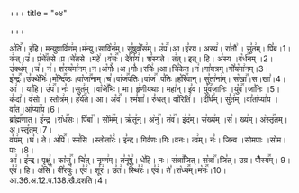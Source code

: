 +++
title = "०४"

+++


  
अ꣡ति꣢꣯। इ꣣हि। मन्युषावि꣡ण꣢म्।म꣣न्यु।सावि꣡न꣢म्। सु꣣षुवाँ꣡स꣢म्। उ꣡प꣢꣯।आ।इ꣣रय। अस्य꣢। रा꣣तौ꣢ । सु꣣त꣢म्। पि꣣ब।1।  
क꣢त्।उ꣣। प्र꣡चे꣢꣯तसे।प्र।चे꣣तसे ।महे꣢ ।व꣡चः꣢꣯। दे꣣वा꣡य꣢। श꣣स्यते। त꣢त्। इत्। हि। अ꣣स्य ।व꣡र्ध꣢꣯नम् ।2।  
उ꣣क्थ꣢म् ।च꣣। न꣢। श꣣स्य꣡मा꣢नम्।न।अ꣡गोः꣢꣯।अ।गोः꣣।रयिः꣢।आ।चि꣣केत।न꣢।गा꣣यत्रम्।गी꣣य꣡मा꣢नम्।3।  
इ꣡न्द्रः꣢꣯।उ꣣क्थे꣡भिः꣢।म꣡न्दि꣢꣯ष्ठः।वा꣡जा꣢꣯नाम्।च꣣।वा꣡ज꣢꣯पतिः।वा꣡ज꣢꣯।प꣣तिः।ह꣡रि꣢꣯वान्। सु꣣ता꣢ना꣢म्। स꣡खा꣢꣯।स।खा꣣।4।  
आ꣢ । या꣣हि। उ꣡प꣢꣯। नः꣣ ।सुत꣢म् ।वा꣡जे꣢꣯भिः। मा। हृ꣣णीयथाः। महा꣢न्। इ꣣व। यु꣡व꣢꣯जानिः ।यु꣡व꣢꣯।जा꣣निः ।5।  
क꣣दा꣢। व꣣सो । स्तोत्र꣢म्। ह꣡र्य꣢꣯ते। आ। अ꣡व꣢꣯ । श्म꣣शा꣢। रु꣣धत्। वा꣡रिति꣢। ।दी꣣र्घ꣢म्। सु꣣त꣢म् ।वा꣣ता꣡प्या꣢य ।वा꣣त।आ꣡प्या꣢꣯य।6।  
ब्रा꣡ह्म꣢꣯णात्। इ꣣न्द्र ।रा꣡ध꣢꣯सः। पि꣡बा꣢꣯ । सो꣡म꣢꣯म्। ऋ꣣तू꣢न्। अ꣡नु꣢꣯। त꣡व꣢꣯। इ꣣द꣢म्। स꣣ख्य꣢म् ।स꣣। ख्य꣢म्। अ꣡स्तृ꣢꣯तम्।अ।स्तृ꣣तम्।7।  
व꣣य꣢म् ।घ꣣। ते। अ꣡पि꣢꣯। स्म꣣सि ।स्तोता꣡रः꣢। इ꣣न्द्र। गिर्वणः।गिः।वनः। त्व꣢म्। नः꣣। जिन्व ।सोमपाः ।सोम।पाः ।8।  
आ꣢। इ꣣न्द्र। पृक्षु꣢। का꣡सु꣢꣯। चि꣣त्। नृम्ण꣢म्। त꣣नू꣡षु꣢। धे꣣हि। नः। स꣡त्रा꣢꣯जित्। स꣡त्रा꣢꣯।जि꣣त्। उग्र। पौँ꣡स्य꣢꣯म्। 9।  
ए꣣व꣢। हि। अ꣡सि꣢꣯। वी꣣रयुः꣢। ए꣣व꣢। शू꣣रः꣢। उ꣣त꣢। स्थि꣣रः꣢। ए꣣व꣢। ते꣣।रा꣡ध्य꣢꣯म्।म꣡नः꣢꣯।10।
आ.36.अ.12.प.138.खै.दशति।4।  

